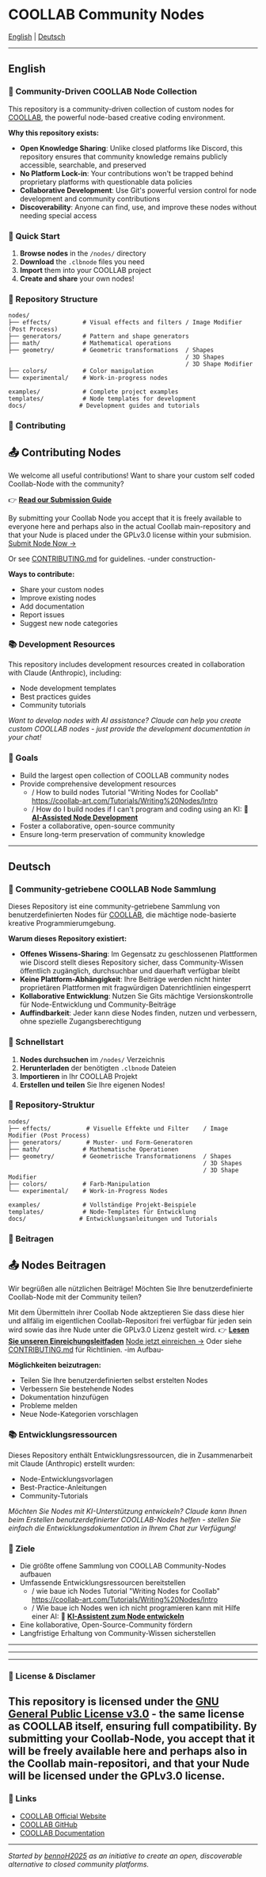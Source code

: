 # COOLLAB Community Nodes

[English](#english) | [Deutsch](#deutsch)

---

## English

### 🎨 Community-Driven COOLLAB Node Collection

This repository is a community-driven collection of custom nodes for [COOLLAB](https://coollab-art.com/), the powerful node-based creative coding environment.

**Why this repository exists:**
- **Open Knowledge Sharing**: Unlike closed platforms like Discord, this repository ensures that community knowledge remains publicly accessible, searchable, and preserved
- **No Platform Lock-in**: Your contributions won't be trapped behind proprietary platforms with questionable data policies
- **Collaborative Development**: Use Git's powerful version control for node development and community contributions
- **Discoverability**: Anyone can find, use, and improve these nodes without needing special access

### 🚀 Quick Start

1. **Browse nodes** in the `/nodes/` directory
2. **Download** the `.clbnode` files you need
3. **Import** them into your COOLLAB project
4. **Create and share** your own nodes!

### 📁 Repository Structure

```
nodes/
├── effects/         # Visual effects and filters / Image Modifier (Post Process)
├── generators/      # Pattern and shape generators  
├── math/            # Mathematical operations
├── geometry/        # Geometric transformations  / Shapes
                                                  / 3D Shapes
                                                  / 3D Shape Modifier
├── colors/          # Color manipulation
└── experimental/    # Work-in-progress nodes

examples/            # Complete project examples
templates/           # Node templates for development
docs/               # Development guides and tutorials
```

### 🤝 Contributing
 
## 📤 Contributing Nodes
We welcome all useful contributions!
Want to share your custom self coded Coollab-Node with the community? 

👉 **[Read our Submission Guide](docs/submission-guide.md)**

By submitting your Coollab Node you accept that it is freely available to everyone here and perhaps also in the actual Coollab main-repository and that your Nude is placed under the GPLv3.0 license within your submision.
[Submit Node Now →](../../issues/new/choose)

Or see [CONTRIBUTING.md](CONTRIBUTING.md) for guidelines. -under construction-

**Ways to contribute:**
- Share your custom nodes
- Improve existing nodes
- Add documentation
- Report issues
- Suggest new node categories

### 📚 Development Resources

This repository includes development resources created in collaboration with Claude (Anthropic), including:
- Node development templates
- Best practices guides
- Community tutorials

*Want to develop nodes with AI assistance? Claude can help you create custom COOLLAB nodes - just provide the development documentation in your chat!*

### 🎯 Goals

- Build the largest open collection of COOLLAB community nodes
- Provide comprehensive development resources
     - / How to build nodes Tutorial "Writing Nodes for Coollab" https://coollab-art.com/Tutorials/Writing%20Nodes/Intro
     - / How do I build nodes if I can't program and coding using an KI: 🤖 **[AI-Assisted Node Development](docs/ai-development-guide.md)**
- Foster a collaborative, open-source community
- Ensure long-term preservation of community knowledge

---

## Deutsch

### 🎨 Community-getriebene COOLLAB Node Sammlung

Dieses Repository ist eine community-getriebene Sammlung von benutzerdefinierten Nodes für [COOLLAB](https://coollab-art.com/), die mächtige node-basierte kreative Programmierumgebung.

**Warum dieses Repository existiert:**
- **Offenes Wissens-Sharing**: Im Gegensatz zu geschlossenen Plattformen wie Discord stellt dieses Repository sicher, dass Community-Wissen öffentlich zugänglich, durchsuchbar und dauerhaft verfügbar bleibt
- **Keine Plattform-Abhängigkeit**: Ihre Beiträge werden nicht hinter proprietären Plattformen mit fragwürdigen Datenrichtlinien eingesperrt
- **Kollaborative Entwicklung**: Nutzen Sie Gits mächtige Versionskontrolle für Node-Entwicklung und Community-Beiträge
- **Auffindbarkeit**: Jeder kann diese Nodes finden, nutzen und verbessern, ohne spezielle Zugangsberechtigung

### 🚀 Schnellstart

1. **Nodes durchsuchen** im `/nodes/` Verzeichnis
2. **Herunterladen** der benötigten `.clbnode` Dateien
3. **Importieren** in Ihr COOLLAB Projekt
4. **Erstellen und teilen** Sie Ihre eigenen Nodes!

### 📁 Repository-Struktur

```
nodes/
├── effects/          # Visuelle Effekte und Filter    / Image Modifier (Post Process)
├── generators/       # Muster- und Form-Generatoren
├── math/            # Mathematische Operationen
├── geometry/        # Geometrische Transformationens  / Shapes
                                                       / 3D Shapes
                                                       / 3D Shape Modifier
├── colors/          # Farb-Manipulation
└── experimental/    # Work-in-Progress Nodes

examples/            # Vollständige Projekt-Beispiele
templates/           # Node-Templates für Entwicklung
docs/               # Entwicklungsanleitungen und Tutorials
```

### 🤝 Beitragen
## 📤 Nodes Beitragen
Wir begrüßen alle nützlichen Beiträge!
Möchten Sie Ihre benutzerdefinierte Coollab-Node mit der Community teilen?

Mit dem Übermitteln ihrer Coollab Node aktzeptieren Sie dass diese hier und allfälig im eigentlichen Coollab-Repositori frei verfügbar für jeden sein wird sowie das ihre Nude unter die GPLv3.0 Lizenz gestelt wird.
👉 **[Lesen Sie unseren Einreichungsleitfaden](docs/submission-guide.md)**
[Node jetzt einreichen →](../../issues/new/choose)
Oder siehe [CONTRIBUTING.md](CONTRIBUTING.md) für Richtlinien. -im Aufbau-

**Möglichkeiten beizutragen:**
- Teilen Sie Ihre benutzerdefinierten selbst erstelten Nodes
- Verbessern Sie bestehende Nodes
- Dokumentation hinzufügen
- Probleme melden
- Neue Node-Kategorien vorschlagen

### 📚 Entwicklungsressourcen

Dieses Repository enthält Entwicklungsressourcen, die in Zusammenarbeit mit Claude (Anthropic) erstellt wurden:
- Node-Entwicklungsvorlagen
- Best-Practice-Anleitungen
- Community-Tutorials

*Möchten Sie Nodes mit KI-Unterstützung entwickeln? Claude kann Ihnen beim Erstellen benutzerdefinierter COOLLAB-Nodes helfen - stellen Sie einfach die Entwicklungsdokumentation in Ihrem Chat zur Verfügung!*

### 🎯 Ziele

- Die größte offene Sammlung von COOLLAB Community-Nodes aufbauen
- Umfassende Entwicklungsressourcen bereitstellen
     - / wie baue ich Nodes Tutorial "Writing Nodes for Coollab" https://coollab-art.com/Tutorials/Writing%20Nodes/Intro
     - / Wie baue ich Nodes wen ich nicht programieren kann mit Hilfe einer AI: 🤖 **[KI-Assistent zum Node entwickeln](docs/ai-development-guide.md)**
- Eine kollaborative, Open-Source-Community fördern
- Langfristige Erhaltung von Community-Wissen sicherstellen

---
----------------
---

### 📄 License & Disclamer

This repository is licensed under the [GNU General Public License v3.0](LICENSE) - the same license as COOLLAB itself, ensuring full compatibility. 
By submitting your Coollab-Node, you accept that it will be freely available here and perhaps also in the Coollab main-repositori, and that your Nude will be licensed under the GPLv3.0 license.
---
### 🔗 Links

- [COOLLAB Official Website](https://coollab-art.com/)
- [COOLLAB GitHub](https://github.com/CoolLibs/COOLLAB)
- [COOLLAB Documentation](https://coollab-art.com/Tutorials/)

---

*Started by [bennoH2025](https://github.com/bennoH2025) as an initiative to create an open, discoverable alternative to closed community platforms.*
